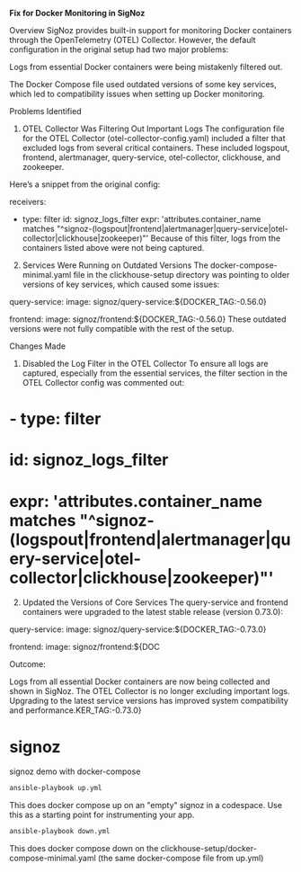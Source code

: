 **Fix for Docker Monitoring in SigNoz**

Overview
SigNoz provides built-in support for monitoring Docker containers through the OpenTelemetry (OTEL) Collector. However, the default configuration in the original setup had two major problems:

Logs from essential Docker containers were being mistakenly filtered out.

The Docker Compose file used outdated versions of some key services, which led to compatibility issues when setting up Docker monitoring.

Problems Identified

1. OTEL Collector Was Filtering Out Important Logs
The configuration file for the OTEL Collector (otel-collector-config.yaml) included a filter that excluded logs from several critical containers. These included logspout, frontend, alertmanager, query-service, otel-collector, clickhouse, and zookeeper.

Here’s a snippet from the original config:

receivers:
  - type: filter
    id: signoz_logs_filter
    expr: 'attributes.container_name matches "^signoz-(logspout|frontend|alertmanager|query-service|otel-collector|clickhouse|zookeeper)"'
Because of this filter, logs from the containers listed above were not being captured.

2. Services Were Running on Outdated Versions
The docker-compose-minimal.yaml file in the clickhouse-setup directory was pointing to older versions of key services, which caused some issues:

query-service:
  image: signoz/query-service:${DOCKER_TAG:-0.56.0}

frontend:
  image: signoz/frontend:${DOCKER_TAG:-0.56.0}
These outdated versions were not fully compatible with the rest of the setup.

Changes Made

1. Disabled the Log Filter in the OTEL Collector
To ensure all logs are captured, especially from the essential services, the filter section in the OTEL Collector config was commented out:

# - type: filter
#   id: signoz_logs_filter
#   expr: 'attributes.container_name matches "^signoz-(logspout|frontend|alertmanager|query-service|otel-collector|clickhouse|zookeeper)"'

2. Updated the Versions of Core Services
The query-service and frontend containers were upgraded to the latest stable release (version 0.73.0):

query-service:
  image: signoz/query-service:${DOCKER_TAG:-0.73.0}

frontend:
  image: signoz/frontend:${DOC

Outcome:

Logs from all essential Docker containers are now being collected and shown in SigNoz.
The OTEL Collector is no longer excluding important logs.
Upgrading to the latest service versions has improved system compatibility and performance.KER_TAG:-0.73.0}

  
# signoz
signoz demo with docker-compose 

```bash
ansible-playbook up.yml
```

This does docker compose up on an "empty" signoz in a codespace. Use this as a starting point for instrumenting your app.

```bash
ansible-playbook down.yml
```

This does docker compose down on the clickhouse-setup/docker-compose-minimal.yaml (the same docker-compose file from up.yml)
